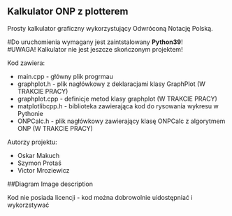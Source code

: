 ## Kalkulator ONP z plotterem

Prosty kalkulator graficzny wykorzystujący Odwróconą Notację Polską.

#Do uruchomienia wymagany jest zaintstalowany <b>Python39</b>! <br>
#UWAGA! Kalkulator nie jest jeszcze skończonym projektem!

Kod zawiera:
* main.cpp - główny plik progrmau
* graphplot.h - plik nagłówkowy z deklaracjami klasy GraphPlot (W TRAKCIE PRACY)
* graphplot.cpp - definicje metod klasy graphplot (W TRAKCIE PRACY)
* matplotlibcpp.h - biblioteka zawierająca kod do rysowania wykresu w Pythonie
* ONPCalc.h - plik nagłówkowy zawierający klasę ONPCalc z algorytmem ONP (W TRAKCIE PRACY)

Autorzy projektu:
* Oskar Makuch
* Szymon Protaś
* Victor Mroziewicz

##Diagram
Image description

Kod nie posiada licencji - kod można dobrowolnie uidostępniać i wykorzstywać 
